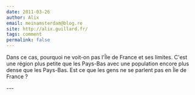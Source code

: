 ```yaml
---
date: 2011-03-26
author: Alix
email: meinamsterdam@blog.re
site: http://alix.guillard.fr/
tags: comment
permalink: false
---
```


<p>
Dans ce cas, pourquoi ne voit-on pas l'Île de France et ses limites. C'est une région plus petite que les Pays-Bas avec une population encore plus dense que les Pays-Bas. Est ce que les gens ne se parlent pas en Île de France ?
</p>
---